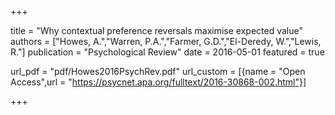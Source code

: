 +++

title = "Why contextual preference reversals maximise expected value"
authors = ["Howes, A.","Warren, P.A.","Farmer, G.D.","El-Deredy, W.","Lewis, R."]
publication = "Psychological Review"
date = 2016-05-01
featured = true

url_pdf = "pdf/Howes2016PsychRev.pdf"
url_custom = [{name = "Open Access",url = "https://psycnet.apa.org/fulltext/2016-30868-002.html"}]

+++
